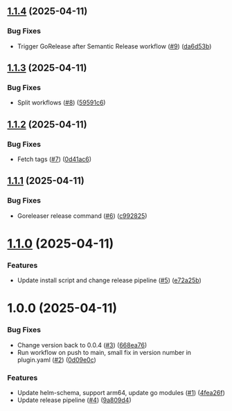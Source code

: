 ## [1.1.4](https://github.com/dc-tec/helm-schema-gen/compare/v1.1.3...v1.1.4) (2025-04-11)


### Bug Fixes

* Trigger GoRelease after Semantic Release workflow ([#9](https://github.com/dc-tec/helm-schema-gen/issues/9)) ([da6d53b](https://github.com/dc-tec/helm-schema-gen/commit/da6d53bf25bd5e3550e9b7c0162ac3898d93f66e))

## [1.1.3](https://github.com/dc-tec/helm-schema-gen/compare/v1.1.2...v1.1.3) (2025-04-11)


### Bug Fixes

* Split workflows ([#8](https://github.com/dc-tec/helm-schema-gen/issues/8)) ([59591c6](https://github.com/dc-tec/helm-schema-gen/commit/59591c6f578b99ae46aaf20bff9a99c9ccca3f71))

## [1.1.2](https://github.com/dc-tec/helm-schema-gen/compare/v1.1.1...v1.1.2) (2025-04-11)


### Bug Fixes

* Fetch tags ([#7](https://github.com/dc-tec/helm-schema-gen/issues/7)) ([0d41ac6](https://github.com/dc-tec/helm-schema-gen/commit/0d41ac6cf1f69cda7f70ca07cd5d20e82abe4b71))

## [1.1.1](https://github.com/dc-tec/helm-schema-gen/compare/v1.1.0...v1.1.1) (2025-04-11)


### Bug Fixes

* Goreleaser release command ([#6](https://github.com/dc-tec/helm-schema-gen/issues/6)) ([c992825](https://github.com/dc-tec/helm-schema-gen/commit/c992825fc15796b0be77899a3cc3aa0d180efd9e))

# [1.1.0](https://github.com/dc-tec/helm-schema-gen/compare/v1.0.0...v1.1.0) (2025-04-11)


### Features

* Update install script and change release pipeline ([#5](https://github.com/dc-tec/helm-schema-gen/issues/5)) ([e72a25b](https://github.com/dc-tec/helm-schema-gen/commit/e72a25b61bce12719e7f65ea0f828b673fa8d901))

# 1.0.0 (2025-04-11)


### Bug Fixes

* Change version back to 0.0.4 ([#3](https://github.com/dc-tec/helm-schema-gen/issues/3)) ([668ea76](https://github.com/dc-tec/helm-schema-gen/commit/668ea7649ffb50a6116a634366d98202805b2540))
* Run workflow on push to main, small fix in version number in plugin.yaml ([#2](https://github.com/dc-tec/helm-schema-gen/issues/2)) ([0d09e0c](https://github.com/dc-tec/helm-schema-gen/commit/0d09e0c881ea57e513b8a6ceb4a8ef82f53690d9))


### Features

* Update helm-schema, support arm64, update go modules ([#1](https://github.com/dc-tec/helm-schema-gen/issues/1)) ([4fea26f](https://github.com/dc-tec/helm-schema-gen/commit/4fea26f86cb665cf6beb980139ca8c5f5f19db6b))
* Update release pipeline ([#4](https://github.com/dc-tec/helm-schema-gen/issues/4)) ([9a809d4](https://github.com/dc-tec/helm-schema-gen/commit/9a809d41e4fbebcea51c97ca0bbfc0eb3e496b62))
